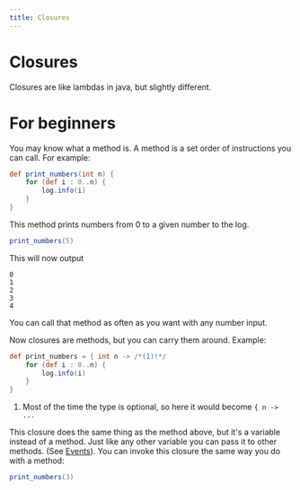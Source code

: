```yaml
---
title: Closures
---
```


# Closures

Closures are like lambdas in java, but slightly different.

# For beginners

You may know what a method is. A method is a set order of instructions you can call. For example:

```groovy
def print_numbers(int n) {
    for (def i : 0..n) {
        log.info(i)
    }
}
```

This method prints numbers from 0 to a given number to the log.

```groovy
print_numbers(5)
```

This will now output

```
0
1
2
3
4
```

You can call that method as often as you want with any number input.

Now closures are methods, but you can carry them around. Example:

```groovy
def print_numbers = { int n -> /*(1)!*/
    for (def i : 0..n) {
        log.info(i)
    }
}
```

1. Most of the time the type is optional, so here it would become `{ n -> ...`

This closure does the same thing as the method above, but it's a variable instead of a method. Just like any other
variable you can pass it to other methods. (See [Events](../minecraft/events/index.md)).
You can invoke this closure the same way you do with a method:

```groovy
print_numbers(3)
```
